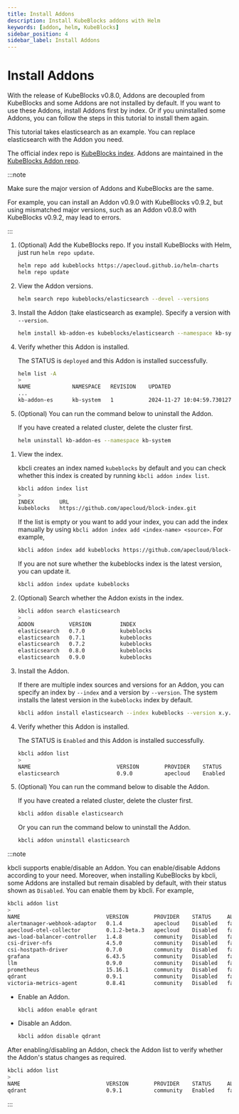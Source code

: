 ```yaml
---
title: Install Addons
description: Install KubeBlocks addons with Helm
keywords: [addon, helm, KubeBlocks]
sidebar_position: 4
sidebar_label: Install Addons
---
```


# Install Addons

With the release of KubeBlocks v0.8.0, Addons are decoupled from KubeBlocks and some Addons are not installed by default. If you want to use these Addons, install Addons first by index. Or if you uninstalled some Addons, you can follow the steps in this tutorial to install them again.

This tutorial takes elasticsearch as an example. You can replace elasticsearch with the Addon you need.

The official index repo is [KubeBlocks index](https://github.com/apecloud/block-index). Addons are maintained in the [KubeBlocks Addon repo](https://github.com/apecloud/kubeblocks-addons).

:::note

Make sure the major version of Addons and KubeBlocks are the same.

For example, you can install an Addon v0.9.0 with KubeBlocks v0.9.2, but using mismatched major versions, such as an Addon v0.8.0 with KubeBlocks v0.9.2, may lead to errors.

:::

<Tabs>

<TabItem value="Helm" label="Install with Helm" default>

1. (Optional) Add the KubeBlocks repo. If you install KubeBlocks with Helm, just run `helm repo update`.

   ```bash
   helm repo add kubeblocks https://apecloud.github.io/helm-charts
   helm repo update
   ```

2. View the Addon versions.

   ```bash
   helm search repo kubeblocks/elasticsearch --devel --versions
   ```

3. Install the Addon (take elasticsearch as example). Specify a version with `--version`.

   ```bash
   helm install kb-addon-es kubeblocks/elasticsearch --namespace kb-system --create-namespace --version x.y.z
   ```

4. Verify whether this Addon is installed.

   The STATUS is `deployed` and this Addon is installed successfully.

   ```bash
   helm list -A
   >
   NAME             NAMESPACE	REVISION	UPDATED                                STATUS  	 CHART                   APP VERSION
   ...
   kb-addon-es      kb-system	1       	2024-11-27 10:04:59.730127 +0800 CST   deployed	 elasticsearch-0.9.0     8.8.2 
   ```

5. (Optional) You can run the command below to uninstall the Addon.

   If you have created a related cluster, delete the cluster first.

   ```bash
   helm uninstall kb-addon-es --namespace kb-system
   ```

</TabItem>

<TabItem value="kbcli" label="Install with kbcli">

1. View the index.

   kbcli creates an index named `kubeblocks` by default and you can check whether this index is created by running `kbcli addon index list`.

   ```bash
   kbcli addon index list
   >
   INDEX        URL
   kubeblocks   https://github.com/apecloud/block-index.git 
   ```

   If the list is empty or you want to add your index, you can add the index manually by using `kbcli addon index add <index-name> <source>`. For example,

   ```bash
   kbcli addon index add kubeblocks https://github.com/apecloud/block-index.git
   ```

   If you are not sure whether the kubeblocks index is the latest version, you can update it.

   ```bash
   kbcli addon index update kubeblocks
   ```

2. (Optional) Search whether the Addon exists in the index.

   ```bash
   kbcli addon search elasticsearch
   >
   ADDON           VERSION         INDEX
   elasticsearch   0.7.0           kubeblocks
   elasticsearch   0.7.1           kubeblocks
   elasticsearch   0.7.2           kubeblocks
   elasticsearch   0.8.0           kubeblocks
   elasticsearch   0.9.0           kubeblocks
   ```

3. Install the Addon.

   If there are multiple index sources and versions for an Addon, you can specify an index by `--index` and a version by `--version`. The system installs the latest version in the `kubeblocks` index by default.

   ```bash
   kbcli addon install elasticsearch --index kubeblocks --version x.y.z
   ```

4. Verify whether this Addon is installed.

   The STATUS is `Enabled` and this Addon is installed successfully.

   ```bash
   kbcli addon list
   >
   NAME                           VERSION        PROVIDER    STATUS     AUTO-INSTALL
   elasticsearch                  0.9.0          apecloud    Enabled    true
   ```

5. (Optional) You can run the command below to disable the Addon.

   If you have created a related cluster, delete the cluster first.

   ```bash
   kbcli addon disable elasticsearch
   ```

   Or you can run the command below to uninstall the Addon.

   ```bash
   kbcli addon uninstall elasticsearch
   ```

:::note

kbcli supports enable/disable an Addon. You can enable/disable Addons according to your need. Moreover, when installing KubeBlocks by kbcli, some Addons are installed but remain disabled by default, with their status shown as `Disabled`. You can enable them by kbcli. For example,

```bash
kbcli addon list
>
NAME                           VERSION        PROVIDER    STATUS     AUTO-INSTALL
alertmanager-webhook-adaptor   0.1.4          apecloud    Disabled   false
apecloud-otel-collector        0.1.2-beta.3   apecloud    Disabled   false
aws-load-balancer-controller   1.4.8          community   Disabled   false
csi-driver-nfs                 4.5.0          community   Disabled   false
csi-hostpath-driver            0.7.0          community   Disabled   false
grafana                        6.43.5         community   Disabled   false
llm                            0.9.0          community   Disabled   false
prometheus                     15.16.1        community   Disabled   false
qdrant                         0.9.1          community   Disabled   false
victoria-metrics-agent         0.8.41         community   Disabled   false
```

* Enable an Addon.

   ```bash
   kbcli addon enable qdrant
   ```

* Disable an Addon.

   ```bash
   kbcli addon disable qdrant
   ```

After enabling/disabling an Addon, check the Addon list to verify whether the Addon's status changes as required.

```bash
kbcli addon list
>
NAME                           VERSION        PROVIDER    STATUS     AUTO-INSTALL
qdrant                         0.9.1          community   Enabled    false
```

:::

</TabItem>

</Tabs>
